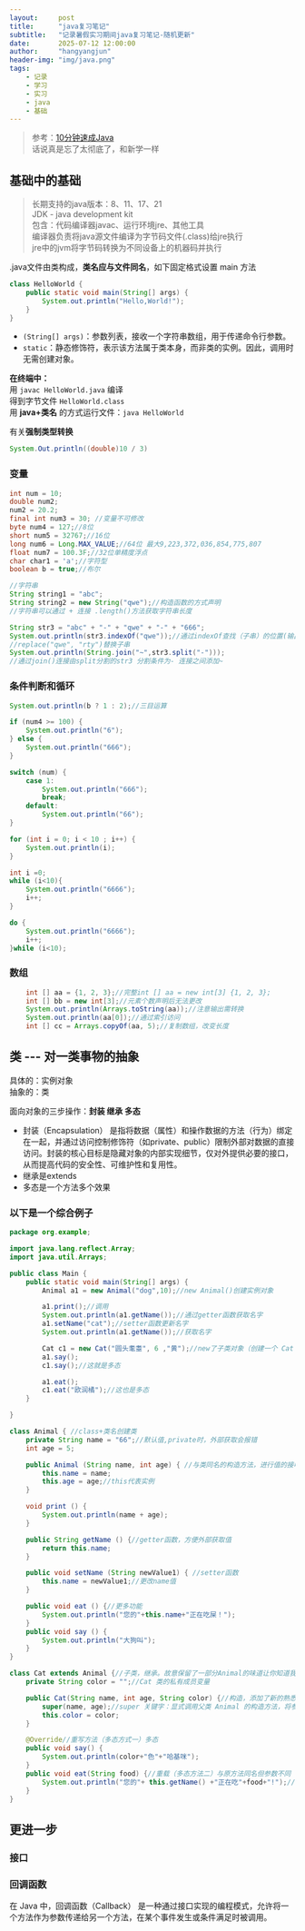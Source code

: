 ```yaml
---
layout:     post
title:      "java复习笔记"
subtitle:   "记录暑假实习期间java复习笔记-随机更新"
date:       2025-07-12 12:00:00
author:     "hangyangjun"
header-img: "img/java.png"
tags:
    - 记录
    - 学习
    - 实习
    - java
    - 基础
---
```


>参考：[10分钟速成Java](https://www.bilibili.com/video/BV1Ee411H7mT/)  
话说真是忘了太彻底了，和新学一样

## 基础中的基础

>长期支持的java版本：8、11、17、21  
JDK - java development kit  
包含：代码编译器javac、运行环境jre、其他工具  
编译器负责将java源文件编译为字节码文件(.class)给jre执行  
jre中的jvm将字节码转换为不同设备上的机器码并执行


.java文件由类构成，**类名应与文件同名**，如下固定格式设置 main 方法

```java
class HelloWorld {
    public static void main(String[] args) {
        System.out.println("Hello,World!");
    }
}
```
- `(String[] args)`：参数列表，接收一个字符串数组，用于传递命令行参数。  
- `static`：静态修饰符，表示该方法属于类本身，而非类的实例。因此，调用时无需创建对象。

**在终端中：**  
用 `javac HelloWorld.java` 编译  
得到字节文件 `HelloWorld.class`   
用 **java+类名** 的方式运行文件：`java HelloWorld` 

有关**强制类型转换**
```java
System.Out.println((double)10 / 3)
```

### 变量
```java
int num = 10;
double num2;
num2 = 20.2;
final int num3 = 30; //变量不可修改
byte num4 = 127;//8位
short num5 = 32767;//16位
long num6 = Long.MAX_VALUE;//64位 最大9,223,372,036,854,775,807
float num7 = 100.3F;//32位单精度浮点
char char1 = 'a';//字符型
boolean b = true;//布尔

//字符串
String string1 = "abc";
String string2 = new String("qwe");//构造函数的方式声明
//字符串可以通过 + 连接 .length()方法获取字符串长度

String str3 = "abc" + "-" + "qwe" + "-" + "666";
System.out.println(str3.indexOf("qwe"));//通过indexOf查找（子串）的位置(输出4-当然从零开始的下标)
//replace("qwe", "rty")替换子串
System.out.println(String.join("~",str3.split("-")));
//通过join()连接由split分割的str3 分割条件为- 连接之间添加~

```
### 条件判断和循环
```java
System.out.println(b ? 1 : 2);//三目运算

if (num4 >= 100) {
    System.out.println("6");
} else {
    System.out.println("666");
}

switch (num) {
    case 1:
        System.out.println("666");
        break;
    default:
        System.out.println("66");
}

for (int i = 0; i < 10 ; i++) {
    System.out.println(i);
}

int i =0;
while (i<10){
    System.out.println("6666");
    i++;
}

do {
    System.out.println("6666");
    i++;
}while (i<10);

```
### 数组
```java
    int [] aa = {1, 2, 3};//完整int [] aa = new int[3] {1, 2, 3};
    int [] bb = new int[3];//元素个数声明后无法更改
    System.out.println(Arrays.toString(aa));//注意输出需转换
    System.out.println(aa[0]);//通过索引访问
    int [] cc = Arrays.copyOf(aa, 5);//复制数组，改变长度
```

## 类 --- 对一类事物的抽象
具体的：实例对象  
抽象的：类 

面向对象的三步操作：**封装 继承 多态**
- 封装（Encapsulation） 是指将数据（属性）和操作数据的方法（行为）绑定在一起，并通过访问控制修饰符（如private、public）限制外部对数据的直接访问。封装的核心目标是隐藏对象的内部实现细节，仅对外提供必要的接口，从而提高代码的安全性、可维护性和复用性。
- 继承是extends
- 多态是一个方法多个效果

### 以下是一个综合例子
```java
package org.example;

import java.lang.reflect.Array;
import java.util.Arrays;

public class Main {
    public static void main(String[] args) {
        Animal a1 = new Animal("dog",10);//new Animal()创建实例对象

        a1.print();//调用
        System.out.println(a1.getName());//通过getter函数获取名字
        a1.setName("cat");//setter函数更新名字
        System.out.println(a1.getName());//获取名字

        Cat c1 = new Cat("圆头耄耋", 6 ,"黄");//new了子类对象（创建一个 Cat 类的对象实例，并调用其构造方法进行初始化）
        a1.say();
        c1.say();//这就是多态

        a1.eat();
        c1.eat("欧润橘");//这也是多态
    }

}

class Animal { //class+类名创建类
    private String name = "66";//默认值,private时，外部获取会报错
    int age = 5;

    public Animal (String name, int age) { //与类同名的构造方法，进行值的接收
        this.name = name;
        this.age = age;//this代表实例
    }

    void print () {
        System.out.println(name + age);
    }

    public String getName () {//getter函数，方便外部获取值
        return this.name;
    }

    public void setName (String newValue1) { //setter函数
        this.name = newValue1;//更改name值
    }

    public void eat () {//更多功能
        System.out.println("您的"+this.name+"正在吃屎！");
    }
    public void say () {
        System.out.println("大狗叫");
    }
}

class Cat extends Animal {//子类，继承。故意保留了一部分Animal的味道让你知道我使用了继承。
    private String color = "";//Cat 类的私有成员变量

    public Cat(String name, int age, String color) {//构造，添加了新的熟悉color
        super(name, age);//super 关键字：显式调用父类 Animal 的构造方法，将参数传递给父类初始化。
        this.color = color;
    }

    @Override//重写方法（多态方式一）多态
    public void say() {
        System.out.println(color+"色"+"哈基咪");
    }
    public void eat(String food) {//重载（多态方法二）与原方法同名但参数不同
        System.out.println("您的"+ this.getName() +"正在吃"+food+"!");//使用父类方法
    }
}
```

## 更进一步
### 接口

### 回调函数
在 Java 中，回调函数（Callback） 是一种通过接口实现的编程模式，允许将一个方法作为参数传递给另一个方法，在某个事件发生或条件满足时被调用。